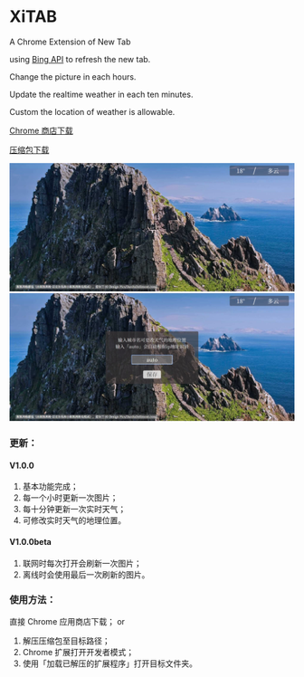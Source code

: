 # XiTAB
A Chrome Extension of New Tab

using [Bing API](http://bing.ioliu.cn/) to refresh the new tab.

Change the picture in each hours.

Update the realtime weather in each ten minutes.

Custom the location of weather is allowable.



[Chrome 商店下载](https://chrome.google.com/webstore/detail/xitab/cjmbligkncaboobjpgeghakofokbpbjm)



[压缩包下载](https://github.com/Xiphoray/XiTAB/releases)



![img](https://github.com/Xiphoray/XiTAB/blob/master/image/pic.jpg)
![img](https://github.com/Xiphoray/XiTAB/blob/master/image/pic1.jpg)



### 更新：
#### V1.0.0
1. 基本功能完成；
2. 每一个小时更新一次图片；
3. 每十分钟更新一次实时天气；
4. 可修改实时天气的地理位置。


#### V1.0.0beta
1. 联网时每次打开会刷新一次图片；
2. 离线时会使用最后一次刷新的图片。


### 使用方法：
直接 Chrome 应用商店下载；
or
1. 解压压缩包至目标路径；
2. Chrome 扩展打开开发者模式；
3. 使用「加载已解压的扩展程序」打开目标文件夹。
